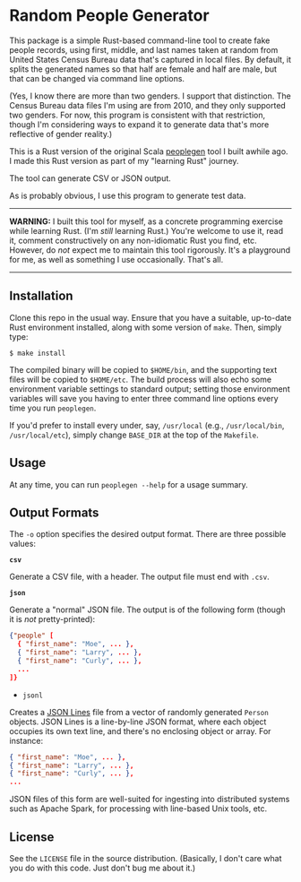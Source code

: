 # Random People Generator

This package is a simple Rust-based command-line tool to create fake people
records, using first, middle, and last names taken at random from United
States Census Bureau data that's captured in local files. By default, it
splits the generated names so that half are female and half are male,
but that can be changed via command line options.

(Yes, I know there are more than two genders. I support that distinction.
The Census Bureau data files I'm using are from 2010, and they only supported
two genders. For now, this program is consistent with that restriction, though
I'm considering ways to expand it to generate data that's more reflective of
gender reality.)

This is a Rust version of the original Scala
[peoplegen](https://github.com/bmc/peoplegen) tool I built awhile ago. I
made this Rust version as part of my "learning Rust" journey.

The tool can generate CSV or JSON output.

As is probably obvious, I use this program to generate test data.

----

**WARNING:** I built this tool for myself, as a concrete programming exercise
while learning Rust. (I'm _still_ learning Rust.) You're welcome to use it,
read it, comment constructively on any non-idiomatic Rust you find, etc.
However, do _not_ expect me to maintain this tool rigorously. It's a playground
for me, as well as something I use occasionally. That's all.

----

## Installation

Clone this repo in the usual way. Ensure that you have a suitable, up-to-date
Rust environment installed, along with some version of `make`. Then, simply
type:

```
$ make install
```

The compiled binary will be copied to `$HOME/bin`, and the supporting text
files will be copied to `$HOME/etc`. The build process will also echo some
environment variable settings to standard output; setting those environment
variables will save you having to enter three command line options every time
you run `peoplegen`.

If you'd prefer to install every under, say, `/usr/local` (e.g.,
`/usr/local/bin`, `/usr/local/etc`), simply change `BASE_DIR` at the top
of the `Makefile`.

## Usage

At any time, you can run `peoplegen --help` for a usage summary.

## Output Formats

The `-o` option specifies the desired output format. There are three
possible values:

**`csv`**

Generate a CSV file, with a header. The output file must
end with `.csv`.

**`json`**

Generate a "normal" JSON file. The output is of the following form (though it
is _not_ pretty-printed):

```json
{"people" [
  { "first_name": "Moe", ... },
  { "first_name": "Larry", ... },
  { "first_name": "Curly", ... },
  ...
]}
```

* `jsonl`

Creates a [JSON Lines](https://jsonlines.org/) file from a vector of randomly
generated `Person` objects. JSON Lines is a line-by-line JSON format, where
each object occupies its own text line, and there's no enclosing object or
array. For instance:

```json
{ "first_name": "Moe", ... },
{ "first_name": "Larry", ... },
{ "first_name": "Curly", ... },
...
```

JSON files of this form are well-suited for ingesting into distributed
systems such as Apache Spark, for processing with line-based Unix tools,
etc.

## License

See the `LICENSE` file in the source distribution. (Basically, I don't
care what you do with this code. Just don't bug me about it.)
